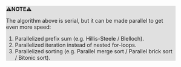 <div style="margin:2em; background-color: #e0e0e0;">

<strong>⚠️NOTE️️️⚠️</strong>

The algorithm above is serial, but it can be made parallel to get even more speed:

 1. Parallelized prefix sum (e.g. Hillis-Steele / Blelloch).
 2. Parallelized iteration instead of nested for-loops.
 3. Parallelized sorting (e.g. Parallel merge sort / Parallel brick sort / Bitonic sort).
</div>

